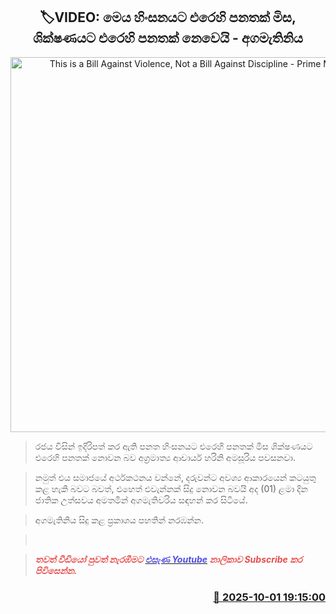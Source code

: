 <p align='center'><b><h2 align='center' title='This is a Bill Against Violence, Not a Bill Against Discipline - Prime Minister'>🏷VIDEO: මෙය හිංසනයට එරෙහි පනතක් මිස, ශික්ෂණයට එරෙහි පනතක් නෙවෙයි - අගමැතිනිය</h2></b></p>
<p align='center'><img src='https://helakuru.sgp1.cdn.digitaloceanspaces.com/esana/images/lib/harini-video-jio.jpg' width='600' alt='This is a Bill Against Violence, Not a Bill Against Discipline - Prime Minister'></p>

> රජය විසින් ඉදිරිපත් කර ඇති පනත හිංසනයට එරෙහි පනතක් මිස ශික්ෂණයට එරෙහි පනතක් නොවන බව අග්‍රමාත්‍ය ආචාර්ය හරිනි අමසූරිය පවසනවා.

> නමුත් එය සමාජයේ අර්ථකථනය වන්නේ, දරුවන්ට අවශ්‍ය ආකාරයෙන් කටයුතු කළ හැකි බවට බවත්, එහෙත් එවැන්නක් සිදු නොවන බවයි අද (01) ළමා දින ජාතික උත්සවය අමතමින් අගමැතිවරිය සඳහන් කර සිටියේ.

> අගමැතිනිය සිදු කළ ප්‍රකාශය පහතින් නරඹන්න.

>  

> <span style='color:#e64d4d'><em><strong>තවත් වීඩියෝ පුවත් නැරඹීමට </strong></em></span><a href='https://youtube.com/@esanamedia?si=UZCWEZmqFcpzlvdV'><span style='color:#4d4de6'><em><strong>එසැණ Youtube</strong></em></span></a><span style='color:#e64d4d'><em><strong> නාලිකාව Subscribe කර පිවිසෙන්න.</strong></em></span>



<h3 align='right'><a href='https://www.helakuru.lk/esana/p/114149/'>📅 2025-10-01 19:15:00</a></h3>
